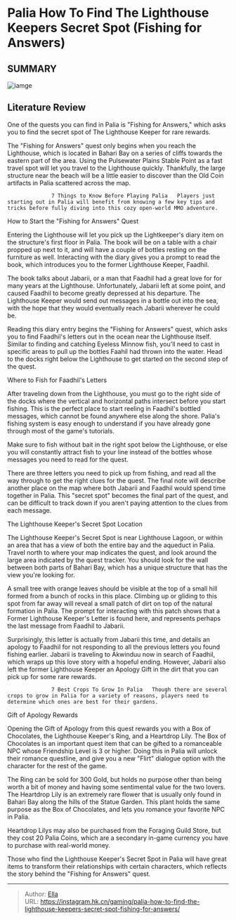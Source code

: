 # Palia How To Find The Lighthouse Keepers Secret Spot (Fishing for Answers)


## SUMMARY 

![iamge](https://static1.srcdn.com/wordpress/wp-content/uploads/2024/01/palia-how-to-find-the-lighthouse-keeper-s-secret-spot-fishing-for-answers.jpg)

## Literature Review

One of the quests you can find in Palia is &#34;Fishing for Answers,&#34; which asks you to find the secret spot of The Lighthouse Keeper for rare rewards.





The &#34;Fishing for Answers&#34; quest only begins when you reach the Lighthouse, which is located in Bahari Bay on a series of cliffs towards the eastern part of the area. Using the Pulsewater Plains Stable Point as a fast travel spot will let you travel to the Lighthouse quickly. Thankfully, the large structure near the beach will be a little easier to discover than the Old Coin artifacts in Palia scattered across the map.




                  7 Things to Know Before Playing Palia   Players just starting out in Palia will benefit from knowing a few key tips and tricks before fully diving into this cozy open-world MMO adventure.   


 How to Start the &#34;Fishing for Answers&#34; Quest 
          

Entering the Lighthouse will let you pick up the Lightkeeper&#39;s diary item on the structure&#39;s first floor in Palia. The book will be on a table with a chair propped up next to it, and will have a couple of bottles resting on the furniture as well. Interacting with the diary gives you a prompt to read the book, which introduces you to the former Lighthouse Keeper, Faadhil.

The book talks about Jabarii, or a man that Faadhil had a great love for for many years at the Lighthouse. Unfortunately, Jabarii left at some point, and caused Faadhil to become greatly depressed at his departure. The Lighthouse Keeper would send out messages in a bottle out into the sea, with the hope that they would eventually reach Jabarii wherever he could be.




Reading this diary entry begins the &#34;Fishing for Answers&#34; quest, which asks you to find Faadhil&#39;s letters out in the ocean near the Lighthouse itself. Similar to finding and catching Eyeless Minnow fish, you&#39;ll need to cast in specific areas to pull up the bottles Faahil had thrown into the water. Head to the docks right below the Lighthouse to get started on the second step of the quest.



 Where to Fish for Faadhil&#39;s Letters 
          

After traveling down from the Lighthouse, you must go to the right side of the docks where the vertical and horizontal paths intersect before you start fishing. This is the perfect place to start reeling in Faadhil&#39;s bottled messages, which cannot be found anywhere else along the shore. Palia&#39;s fishing system is easy enough to understand if you have already gone through most of the game&#39;s tutorials.






Make sure to fish without bait in the right spot below the Lighthouse, or else you will constantly attract fish to your line instead of the bottles whose messages you need to read for the quest.




There are three letters you need to pick up from fishing, and read all the way through to get the right clues for the quest. The final note will describe another place on the map where both Jabarii and Faadhil would spend time together in Palia. This &#34;secret spot&#34; becomes the final part of the quest, and can be difficult to track down if you aren&#39;t paying attention to the clues from each message.



 The Lighthouse Keeper&#39;s Secret Spot Location 
          

The Lighthouse Keeper&#39;s Secret Spot is near Lighthouse Lagoon, or within an area that has a view of both the entire bay and the aqueduct in Palia. Travel north to where your map indicates the quest, and look around the large area indicated by the quest tracker. You should look for the wall between both parts of Bahari Bay, which has a unique structure that has the view you&#39;re looking for.




A small tree with orange leaves should be visible at the top of a small hill formed from a bunch of rocks in this place. Climbing up or gliding to this spot from far away will reveal a small patch of dirt on top of the natural formation in Palia. The prompt for interacting with this patch shows that a Former Lighthouse Keeper&#39;s Letter is found here, and represents perhaps the last message from Faadhil to Jabarii.

Surprisingly, this letter is actually from Jabarii this time, and details an apology to Faadhil for not responding to all the previous letters you found fishing earlier. Jabarii is traveling to Akwinduu now in search of Faadhil, which wraps up this love story with a hopeful ending. However, Jabarii also left the former Lighthouse Keeper an Apology Gift in the dirt that you can pick up for some rare rewards.

                  7 Best Crops To Grow In Palia   Though there are several crops to grow in Palia for a variety of reasons, players need to determine which ones are best for their gardens.   






 Gift of Apology Rewards 
          

Opening the Gift of Apology from this quest rewards you with a Box of Chocolates, the Lighthouse Keeper&#39;s Ring, and a Heartdrop Lily. The Box of Chocolates is an important quest item that can be gifted to a romanceable NPC whose Friendship Level is 3 or higher. Doing this in Palia will unlock their romance questline, and give you a new &#34;Flirt&#34; dialogue option with the character for the rest of the game.

The Ring can be sold for 300 Gold, but holds no purpose other than being worth a bit of money and having some sentimental value for the two lovers. The Heartdrop Lily is an extremely rare flower that is usually only found in Bahari Bay along the hills of the Statue Garden. This plant holds the same purpose as the Box of Chocolates, and lets you romance your favorite NPC in Palia.






Heartdrop Lilys may also be purchased from the Foraging Guild Store, but they cost 20 Palia Coins, which are a secondary in-game currency you have to purchase with real-world money.




Those who find the Lighthouse Keeper&#39;s Secret Spot in Palia will have great items to transform their relationships with certain characters, which reflects the story behind the &#34;Fishing for Answers&#34; quest.



---

> Author: [Ella](https://instagram.hk.cn/)  
> URL: https://instagram.hk.cn/gaming/palia-how-to-find-the-lighthouse-keepers-secret-spot-fishing-for-answers/  

